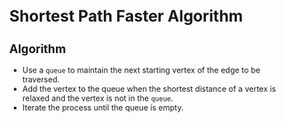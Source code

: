 # Shortest Path Faster Algorithm


## Algorithm

- Use a `queue` to maintain the next starting vertex of the edge to be traversed.
- Add the vertex to the queue when the shortest distance of a vertex is relaxed and the
vertex is not in the `queue`.
- Iterate the process until the queue is empty.